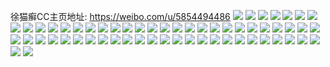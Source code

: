 徐猫癣CC主页地址: https://weibo.com/u/5854494486 
![](https://wx4.sinaimg.cn/mw2000/006ocRsqly1h9jawsmzm6j31sc1sc4qq.jpg) 
![](https://wx4.sinaimg.cn/mw2000/006ocRsqly1h6gvl2bfctj32c02c00yi.jpg) 
![](https://wx4.sinaimg.cn/mw2000/006ocRsqly1h6gvl4zdz0j3334334npf.jpg) 
![](https://wx4.sinaimg.cn/mw2000/006ocRsqly1h6gvl5m8s1j31sc1sc1kx.jpg) 
![](https://wx4.sinaimg.cn/mw2000/006ocRsqly1h6gvl1jjyrj3140140qcg.jpg) 
![](https://wx4.sinaimg.cn/mw2000/006ocRsqly1h6gvl85zo9j3140140wwe.jpg) 
![](https://wx4.sinaimg.cn/mw2000/006ocRsqly1h6gvl9m86wj32c02c04qq.jpg) 
![](https://wx4.sinaimg.cn/mw2000/006ocRsqly1h6gvl7i4imj32c02c01ky.jpg) 
![](https://wx4.sinaimg.cn/mw2000/006ocRsqly1h6gvl6jhx6j32bu2buads.jpg) 
![](https://wx4.sinaimg.cn/mw2000/006ocRsqly1h6gvl3jajxj32c02c0qmg.jpg) 
![](https://wx4.sinaimg.cn/mw2000/006ocRsqly1h648gedpi7j32c02c0am6.jpg) 
![](https://wx4.sinaimg.cn/mw2000/006ocRsqly1h648gcyp60j32c02c0x6q.jpg) 
![](https://wx4.sinaimg.cn/mw2000/006ocRsqly1h4xziw9neaj31sc2ds4qq.jpg) 
![](https://wx4.sinaimg.cn/mw2000/006ocRsqly1h4xzixf4o4j31sc2dsqv5.jpg) 
![](https://wx4.sinaimg.cn/mw2000/006ocRsqly1h4qcp30gi0j30k00zk10r.jpg) 
![](https://wx4.sinaimg.cn/mw2000/006ocRsqly1h4qcp2op51j30k00zkag4.jpg) 
![](https://wx4.sinaimg.cn/mw2000/006ocRsqly1h4jb54bjurj32802yoqv7.jpg) 
![](https://wx4.sinaimg.cn/mw2000/006ocRsqly1h4jb513phpj323e2sj4qr.jpg) 
![](https://wx4.sinaimg.cn/mw2000/006ocRsqly1h3pzuq5x0cj30u0140jym.jpg) 
![](https://wx4.sinaimg.cn/mw2000/006ocRsqly1h3pzuqx2dpj30u0140wlw.jpg) 
![](https://wx4.sinaimg.cn/mw2000/006ocRsqly1h3pzuqj5wqj30u014045u.jpg) 
![](https://wx4.sinaimg.cn/mw2000/006ocRsqly1h1kw1ujcs7j32yo280qv7.jpg) 
![](https://wx4.sinaimg.cn/mw2000/006ocRsqly1h11c71btacj326u2u9e83.jpg) 
![](https://wx4.sinaimg.cn/mw2000/006ocRsqly1h11c702ovnj326r2x17wj.jpg) 
![](https://wx4.sinaimg.cn/mw2000/006ocRsqly1h027a790x7j33402c0u11.jpg) 
![](https://wx4.sinaimg.cn/mw2000/006ocRsqly1gzhprbufn3j30u01hc7f5.jpg) 
![](https://wx4.sinaimg.cn/mw2000/006ocRsqly3gxtuv7ehi2j31kw1kwhdt.jpg) 
![](https://wx4.sinaimg.cn/mw2000/006ocRsqly1gv8aarciulj62c02c0u0x02.jpg) 
![](https://wx4.sinaimg.cn/mw2000/006ocRsqly1gsr4w1s61kj31o0280e81.jpg) 
![](https://wx4.sinaimg.cn/mw2000/006ocRsqly1gsr4w0ltylj31o0280e81.jpg) 
![](https://wx4.sinaimg.cn/mw2000/006ocRsqly1gsr4w2vmh3j31o0280e81.jpg) 
![](https://wx4.sinaimg.cn/mw2000/006ocRsqly1gsr4vz0dx9j31o0280b29.jpg) 
![](https://wx4.sinaimg.cn/mw2000/006ocRsqly1gq1p9h8mddj31sc2ds4qq.jpg) 
![](https://wx4.sinaimg.cn/mw2000/006ocRsqly1gq1p9hvvplj31sc2ds7wh.jpg) 
![](https://wx4.sinaimg.cn/mw2000/006ocRsqly1gq1p9ihzkvj31sc2dsb29.jpg) 
![](https://wx4.sinaimg.cn/mw2000/006ocRsqly1gq1p9g3fsaj31sc2ds1ky.jpg) 
![](https://wx4.sinaimg.cn/mw2000/006ocRsqly1gq1p9k3i1yj31sc2dsu0x.jpg) 
![](https://wx4.sinaimg.cn/mw2000/006ocRsqly1gq1p9ktzubj31sc2ds1kx.jpg) 
![](https://wx4.sinaimg.cn/mw2000/006ocRsqly1gq1p9mbpznj31sc2ds1ky.jpg) 
![](https://wx4.sinaimg.cn/mw2000/006ocRsqly1gq1p9lgme5j31sc2dsx6p.jpg) 
![](https://wx4.sinaimg.cn/mw2000/006ocRsqly1gq1p9n6hk2j31sc2dsu0x.jpg) 
![](https://wx4.sinaimg.cn/mw2000/006ocRsqly1gopgb4zbf8j30u01407i4.jpg) 
![](https://wx4.sinaimg.cn/mw2000/006ocRsqly1gopgb419l7j30u014016g.jpg) 
![](https://wx4.sinaimg.cn/mw2000/006ocRsqly1glyb9jmc8oj30u00u0gsk.jpg) 
![](https://wx4.sinaimg.cn/mw2000/006ocRsqly1glybamsyt9j30mi0u0wjj.jpg) 
![](https://wx4.sinaimg.cn/mw2000/006ocRsqly1gc46vvyt9zj31f01w0kjm.jpg) 
![](https://wx4.sinaimg.cn/mw2000/006ocRsqly1g5qflaw8zgj30qo0zk7q0.jpg) 
![](https://wx4.sinaimg.cn/mw2000/006ocRsqly1g5qflc2ndqj30qo0zknkc.jpg) 
![](https://wx4.sinaimg.cn/mw2000/006ocRsqly1g5qfldhekxj30qo0zkkh0.jpg) 
![](https://wx4.sinaimg.cn/mw2000/006ocRsqly1g5qflen964j30qo0zkavn.jpg) 
![](https://wx4.sinaimg.cn/mw2000/006ocRsqly1g47vpem3nvj31o01o0b0s.jpg) 
![](https://wx4.sinaimg.cn/mw2000/006ocRsqly1g47vphocadj31o01o01kx.jpg) 
![](https://wx4.sinaimg.cn/mw2000/006ocRsqly1g47vpkjiqqj31o01o01kx.jpg) 
![](https://wx4.sinaimg.cn/mw2000/006ocRsqly1g47vpnghu9j31o01o01kx.jpg) 
![](https://wx4.sinaimg.cn/mw2000/006ocRsqly1g47vpqaskxj31o01o0b27.jpg) 
![](https://wx4.sinaimg.cn/mw2000/006ocRsqly1g47vpbnbh3j31o01o01kx.jpg) 
![](https://wx4.sinaimg.cn/mw2000/006ocRsqly1g47vpt62k9j31o01o01kx.jpg) 
![](https://wx4.sinaimg.cn/mw2000/006ocRsqly1g47vpw1u64j31o01o0kje.jpg) 
![](https://wx4.sinaimg.cn/mw2000/006ocRsqly1g47vpzhlv4j31o01o04qp.jpg) 
